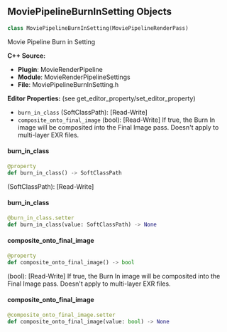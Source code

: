 ## MoviePipelineBurnInSetting Objects

```python
class MoviePipelineBurnInSetting(MoviePipelineRenderPass)
```

Movie Pipeline Burn in Setting

**C++ Source:**

- **Plugin**: MovieRenderPipeline
- **Module**: MovieRenderPipelineSettings
- **File**: MoviePipelineBurnInSetting.h

**Editor Properties:** (see get_editor_property/set_editor_property)

- ``burn_in_class`` (SoftClassPath):  [Read-Write]
- ``composite_onto_final_image`` (bool):  [Read-Write] If true, the Burn In image will be composited into the Final Image pass. Doesn't apply to multi-layer EXR files.

<a id="unreal.MoviePipelineBurnInSetting.burn_in_class"></a>

#### burn_in_class

```python
@property
def burn_in_class() -> SoftClassPath
```

(SoftClassPath):  [Read-Write]

<a id="unreal.MoviePipelineBurnInSetting.burn_in_class"></a>

#### burn_in_class

```python
@burn_in_class.setter
def burn_in_class(value: SoftClassPath) -> None
```

<a id="unreal.MoviePipelineBurnInSetting.composite_onto_final_image"></a>

#### composite_onto_final_image

```python
@property
def composite_onto_final_image() -> bool
```

(bool):  [Read-Write] If true, the Burn In image will be composited into the Final Image pass. Doesn't apply to multi-layer EXR files.

<a id="unreal.MoviePipelineBurnInSetting.composite_onto_final_image"></a>

#### composite_onto_final_image

```python
@composite_onto_final_image.setter
def composite_onto_final_image(value: bool) -> None
```

<a id="unreal.MoviePipelineConsoleVariableSetting"></a>